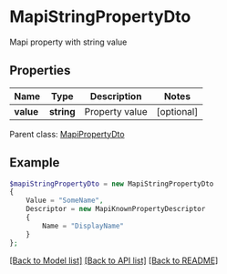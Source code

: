 # MapiStringPropertyDto

Mapi property with string value

## Properties
Name | Type | Description | Notes
---- | ---- | ----------- | -----
**value** | **string** | Property value | [optional] 

 Parent class: [MapiPropertyDto](MapiPropertyDto.md)


## Example
```php
$mapiStringPropertyDto = new MapiStringPropertyDto
{
    Value = "SomeName",
    Descriptor = new MapiKnownPropertyDescriptor
    {
        Name = "DisplayName"
    }
};
```


[[Back to Model list]](README.md#documentation-for-models) [[Back to API list]](README.md#documentation-for-api-endpoints) [[Back to README]](README.md)


